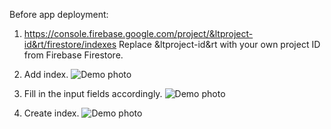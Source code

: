 Before app deployment:

1.	https://console.firebase.google.com/project/&ltproject-id&rt/firestore/indexes
	Replace &ltproject-id&rt with your own project ID from Firebase Firestore.

2.	Add index.
	![Demo photo](assets/README_assets/README_1.png)

3.	Fill in the input fields accordingly.
	![Demo photo](assets/README_assets/README_2.png?)

3.	Create index.
	![Demo photo](assets/README_assets/README_3.png)



